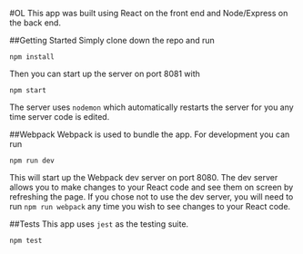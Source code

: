 #OL
This app was built using React on the front end and Node/Express on the back end.

##Getting Started
Simply clone down the repo and run
```
npm install
```
Then you can start up the server on port 8081 with
```
npm start
```
The server uses `nodemon` which automatically restarts the server for you any time server code is edited.

##Webpack
Webpack is used to bundle the app. For development you can run
```
npm run dev
```
This will start up the Webpack dev server on port 8080. The dev server allows you to make changes to your React code and see them on screen by refreshing the page. If you chose not to use the dev server, you will need to run `npm run webpack` any time you wish to see changes to your React code.

##Tests
This app uses `jest` as the testing suite.
```
npm test
```